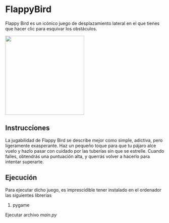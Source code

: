 # FlappyBird
Flappy Bird es un icónico juego de desplazamiento lateral en el que tienes que hacer clic para esquivar los obstáculos.

<img src="https://user-images.githubusercontent.com/113897176/191005883-0f207875-c9d9-4fcb-8f4b-9b7f71678698.png" width="250">

## Instrucciones
La jugabilidad de Flappy Bird se describe mejor como simple, adictiva, pero ligeramente exasperante.
Haz un pequeño toque para que tu pájaro alce vuelo y hazlo pasar con cuidado por las tuberías sin que se estrelle.
Cuando falles, obtendrás una puntuación alta, y querrás volver a hacerlo para intentar superarte.

## Ejecución
Para ejecutar dicho juego, es imprescidible tener instalado en el ordenador las siguientes librerias
1.  pygame

Ejecutar archivo *main.py*

